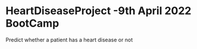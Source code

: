 # HeartDiseaseProject -9th April 2022 BootCamp
Predict whether a patient has a heart disease or not
